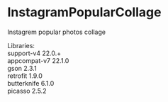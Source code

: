 # InstagramPopularCollage
Instagrem popular photos collage

Libraries: <br/>
support-v4 22.0.+ <br/>
appcompat-v7 22.1.0 <br/>
gson 2.3.1 <br/>
retrofit 1.9.0 <br/>
butterknife 6.1.0 <br/>
picasso 2.5.2 <br/>
